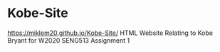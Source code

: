 # Kobe-Site
https://miklem20.github.io/Kobe-Site/
HTML Website Relating to Kobe Bryant for W2020 SENG513 Assignment 1
